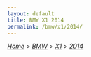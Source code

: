 ```yaml
---
layout: default
title: BMW X1 2014
permalink: /bmw/x1/2014/
---
```

[*Home*](/) > [*BMW*](/bmw/) > [*X1*](/bmw/x1/) > [*2014*](/bmw/x1/2014/)
